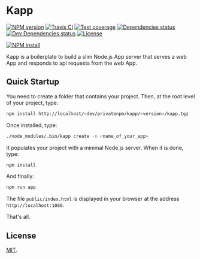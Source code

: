 # Kapp

[![NPM version][npm-image]][npm-url]
[![Travis CI][travis-image]][travis-url]
[![Test coverage][coveralls-image]][coveralls-url]
[![Dependencies status][dependencies-image]][dependencies-url]
[![Dev Dependencies status][devdependencies-image]][devdependencies-url]
[![License][license-image]](LICENSE.md)
<!--- [![node version][node-image]][node-url] -->

[![NPM install][npm-install-image]][npm-install-url]

Kapp is a boilerplate to build a slim Node.js App server that serves a web App and responds to api requests from the web App.


## Quick Startup

You need to create a folder that contains your project. Then, at the root level of your project, type:

```bash
npm install http://localhost/~dev/privatenpm/kapp/<version>/kapp.tgz
```

Once installed, type:

```bash
./node_modules/.bin/kapp create -n <name_of_your_app>
```

It populates your project with a minimal Node.js server. When it is done, type:

```bash
npm install
```

And finally:

```bash
npm run app
```

The file `public/index.html` is displayed in your browser at the address `http://localhost:1080`.

That's all.


## License

[MIT](LICENSE.md).

<!--- URls -->

[npm-image]: https://img.shields.io/npm/v/@mobilabs/kapp.svg?style=flat-square
[npm-install-image]: https://nodei.co/npm/@mobilabs/kapp.png?compact=true
[node-image]: https://img.shields.io/badge/node.js-%3E=_0.10-green.svg?style=flat-square
[download-image]: https://img.shields.io/npm/dm/@mobilabs/kapp.svg?style=flat-square
[travis-image]: https://img.shields.io/travis/jclo/kapp.svg?style=flat-square
[coveralls-image]: https://img.shields.io/coveralls/jclo/kapp/master.svg?style=flat-square
[dependencies-image]: https://david-dm.org/jclo/kapp/status.svg?theme=shields.io
[devdependencies-image]: https://david-dm.org/jclo/kapp/dev-status.svg?theme=shields.io
[license-image]: https://img.shields.io/npm/l/@mobilabs/kapp.svg?style=flat-square

[npm-url]: https://www.npmjs.com/package/@mobilabs/kapp
[npm-install-url]: https://nodei.co/npm/@mobilabs/kapp
[node-url]: http://nodejs.org/download
[download-url]: https://www.npmjs.com/package/@mobilabs/kapp
[travis-url]: https://travis-ci.org/jclo/kapp
[coveralls-url]: https://coveralls.io/github/jclo/kapp?branch=master
[dependencies-url]: https://david-dm.org/jclo/kapp
[devdependencies-url]: https://david-dm.org/jclo/kapp?type=dev
[license-url]: http://opensource.org/licenses/MIT
